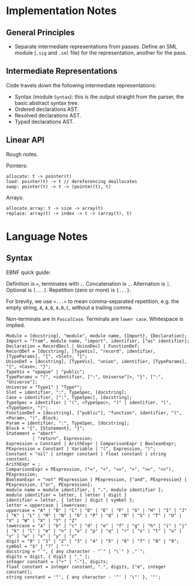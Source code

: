 # Implementation Notes

## General Principles

- Separate intermediate representations from passes. Define an SML module
  (`.sig` and `.sml` file) for the representation, another for the pass.

## Intermediate Representations

Code travels down the following intermediate representations:

- Syntax (module `Syntax`): this is the output straight from the parser, the basic abstract
  syntax tree.
- Ordered declarations AST.
- Resolved declarations AST.
- Typed declarations AST.

## Linear API

Rough notes.

Pointers:

```
allocate: t -> pointer(t)
load: pointer(t) -> t // dereferencing deallocates
swap: pointer(t) -> t -> (pointer(t), t)
```

Arrays:

```
allocate_array: t -> size -> array(t)
replace: array(t) -> index -> t -> (array(t), t)
```

# Language Notes

## Syntax

EBNF quick guide:

Definition is `=`, terminates with `;`. Concatenation is `,`. Alternation is
`|`. Optional is `[...]`. Repetition (zero or more) is `{...}`.

For brevity, we use `<...>` to mean comma-separated repetition, e.g. the empty
string, `A`, `A,B`, `A,B,C`, without a trailing comma.

Non-terminals are in `PascalCase`. Terminals are `lower case`. Whitespace is
implied.

```
Module = [docstring], "module", module name, {Import}, {Declaration};
Import = "from", module name, "import", identifier, ["as" identifier];
Declaration = RecordDecl | UnionDecl | FunctionDef;
RecordDef = [docstring], [TypeVis], "record", identifier, [TypeParams], "{", <Slot>, "}";
UnionDef = [docstring], [TypeVis], "union", identifier, [TypeParams], "{", <Case>, "}";
TypeVis = "opaque" | "public";
TypeParams = "(", <identifier, [":", Universe"]>, "}", [":", "Universe"];
Universe = "Type1" | "Type*";
Slot = identifier, ":", TypeSpec, [docstring];
Case = identifier, [":", TypeSpec], [docstring];
TypeSpec = identifier | "(", <TypeSpec>, ")" | identifier, "(", <TypeSpec>, ")";
FunctionDef = [docstring], ["public"], "function", identifier, "(", <Param>, ")", Block;
Param = identifier, ":", TypeSpec, [docstring];
Block = "{", {Statement}, "}";
Statement = "abort"
          | "return", Expression;
Expression = Constant | ArithExpr | ComparisonExpr | BooleanExpr;
PExpression = Constant | Variable | "(", Expression, ")";
Constant = "nil" | integer constant | float constant | string constant;
ArithExpr = ;
ComparisonExpr = PExpression, ("=", "<", "<=", ">", ">=", "<>"), PExpression;
BooleanExpr = "not" PExpression | PExpression, {"and", PExpression} | PExpression, {"or", PExpression};
module name = module identifier, { ".", module identifier };
module identifier = letter, { letter | digit }
identifier = letter, { letter | digit | symbol };
letter = uppercase | lowercase;
uppercase = "A" | "B" | "C" | "D" | "E" | "F" | "G" | "H" | "I" | "J" | "K" | "L" | "M" | "N" | "O" | "P" | "Q" | "R" | "S" | "T" | "U" | "V" | "W" | "X" | "Y" | "Z"
lowercase = "a" | "b" | "c" | "d" | "e" | "f" | "g" | "h" | "i" | "j" | "k" | "l" | "m" | "n" | "o" | "p" | "q" | "r" | "s" | "t" | "u" | "v" | "w" | "x" | "y" | "z"
digit = "0" | "1" | "2" | "3" | "4" | "5" | "6" | "7" | "8" | "9";
symbol = "$" | "?" | "'"
docstring = "`", { any character - "`" | "\`" } ,"`";
digits = digit, { digit | "_" |;
integer constant = ["+" | "-"], digits;
float constant = integer constant, ".", digits, ["e", integer constant];
string constant = '"', { any character - '"' | '\"' }, '"';
```
